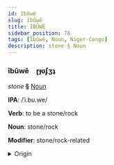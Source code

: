 ```yaml
---
id: îbûwê
slug: îbûwê
title: İBÛWÊ
sidebar_position: 78
tags: [îbûwê, Noun, Niger-Congo]
description: stone § Noun
---
```


### îbûwê&emsp;<span kind="abugida">ɽɟʋʄʒʇ</span>

*stone* **§** [Noun](../../tags/Noun)

**IPA**: /ˈi.bu.we/

**Verb**: to be a stone/rock

**Noun**: stone/rock

**Modifier**: stone/rock-related

<details>
    <summary>Origin</summary>
    Shona ibwe <br/>
    <em>Niger-Congo Language Family</em>
</details>